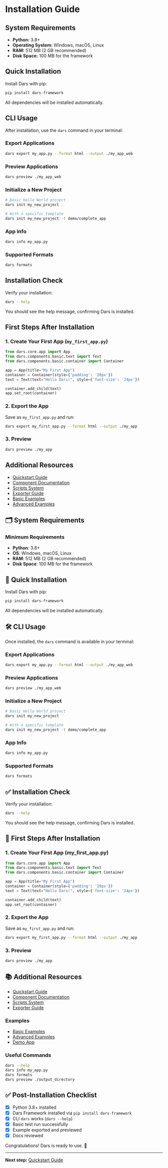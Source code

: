 # Installation Guide

## System Requirements

- **Python:** 3.8+
- **Operating System:** Windows, macOS, Linux
- **RAM:** 512 MB (2 GB recommended)
- **Disk Space:** 100 MB for the framework

## Quick Installation

Install Dars with pip:
```bash
pip install dars-framework
```
All dependencies will be installed automatically.

## CLI Usage

After installation, use the `dars` command in your terminal:

### Export Applications
```bash
dars export my_app.py --format html --output ./my_app_web
```

### Preview Applications
```bash
dars preview ./my_app_web
```

### Initialize a New Project
```bash
# Basic Hello World project
dars init my_new_project

# With a specific template
dars init my_new_project -t demo/complete_app
```

### App Info
```bash
dars info my_app.py
```

### Supported Formats
```bash
dars formats
```

## Installation Check

Verify your installation:
```bash
dars --help
```
You should see the help message, confirming Dars is installed.

## First Steps After Installation

### 1. Create Your First App (`my_first_app.py`)
```python
from dars.core.app import App
from dars.components.basic.text import Text
from dars.components.basic.container import Container

app = App(title="My First App")
container = Container(style={'padding': '20px'})
text = Text(text="Hello Dars!", style={'font-size': '24px'})

container.add_child(text)
app.set_root(container)
```

### 2. Export the App
Save as `my_first_app.py` and run:
```bash
dars export my_first_app.py --format html --output ./my_app
```

### 3. Preview
```bash
dars preview ./my_app
```

## Additional Resources
- [Quickstart Guide](getting_started.md)
- [Component Documentation](components.md)
- [Scripts System](scripts.md)
- [Exporter Guide](exporters.md)
- [Basic Examples](../templates/examples/basic/)
- [Advanced Examples](../templates/examples/advanced/)

## 🗂️ System Requirements

### Minimum Requirements

- **Python**: 3.8+
- **OS**: Windows, macOS, Linux
- **RAM**: 512 MB (2 GB recommended)
- **Disk Space**: 100 MB for the framework

## 🚀 Quick Installation

Install Dars with pip:

```bash
pip install dars-framework
```

All dependencies will be installed automatically.

## 🛠️ CLI Usage

Once installed, the `dars` command is available in your terminal:

### Export Applications
```bash
dars export my_app.py --format html --output ./my_app_web
```

### Preview Applications
```bash
dars preview ./my_app_web
```

### Initialize a New Project
```bash
# Basic Hello World project
dars init my_new_project

# With a specific template
dars init my_new_project -t demo/complete_app
```

### App Info
```bash
dars info my_app.py
```

### Supported Formats
```bash
dars formats
```

## ✅ Installation Check

Verify your installation:
```bash
dars --help
```

You should see the help message, confirming Dars is installed.

## 🚀 First Steps After Installation

### 1. Create Your First App (my_first_app.py)
```python
from dars.core.app import App
from dars.components.basic.text import Text
from dars.components.basic.container import Container

app = App(title="My First App")
container = Container(style={'padding': '20px'})
text = Text(text="Hello Dars!", style={'font-size': '24px'})

container.add_child(text)
app.set_root(container)
```

### 2. Export the App
Save as `my_first_app.py` and run:
```bash
dars export my_first_app.py --format html --output ./my_app
```

### 3. Preview
```bash
dars preview ./my_app
```

## 📚 Additional Resources

- [Quickstart Guide](getting_started.md)
- [Component Documentation](components.md)
- [Scripts System](scripts.md)
- [Exporter Guide](exporters.md)

### Examples
- [Basic Examples](../templates/examples/basic/)
- [Advanced Examples](../templates/examples/advanced/)
- [Demo App](../templates/examples/demo/)

### Useful Commands
```bash
dars --help
dars info my_app.py
dars formats
dars preview ./output_directory
```

## ✅ Post-Installation Checklist

- [x] Python 3.8+ installed
- [x] Dars Framework installed via `pip install dars-framework`
- [x] CLI `dars` works (`dars --help`)
- [x] Basic test run successfully
- [x] Example exported and previewed
- [x] Docs reviewed

Congratulations! Dars is ready to use. 🎉

---

**Next step:** [Quickstart Guide](getting_started.md)
